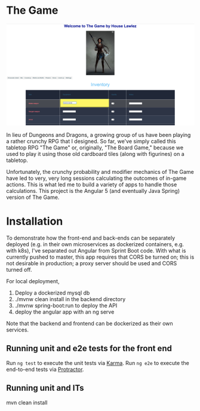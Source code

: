 # The Game

![Alt text](https://github.com/mplawley/thegame-enterprise/blob/master/screenshots/TheGameShot.png?raw=true "Optional Title")

In lieu of Dungeons and Dragons, a growing group of us have been playing a rather crunchy RPG that I designed. So far, we've simply called this tabletop RPG "The Game" or, originally, "The Board Game," because we used to play it using those old cardboard tiles (along with figurines) on a tabletop.

Unfortunately, the crunchy probability and modifier mechanics of The Game have led to very, very long sessions calculating the outcomes of in-game actions. This is what led me to build a variety of apps to handle those calculations. This project is the Angular 5 (and eventually Java Spring) version of The Game.

# Installation

To demonstrate how the front-end and back-ends can be separately deployed (e.g. in their own microservices as dockerized containers, e.g. with k8s), I've separated out Angular from Sprint Boot code. With what is currently pushed to master, this app requires that CORS be turned on; this is not desirable in production; a proxy server should be used and CORS turned off.

For local deployment, 
1. Deploy a dockerized mysql db
2. ./mvnw clean install in the backend directory
3. ./mvnw spring-boot:run to deploy the API
4. deploy the angular app with an ng serve

Note that the backend and frontend can be dockerized as their own services.

## Running unit and e2e tests for the front end

Run `ng test` to execute the unit tests via [Karma](https://karma-runner.github.io). Run `ng e2e` to execute the end-to-end tests via [Protractor](http://www.protractortest.org/).

## Running unit and ITs

mvn clean install


